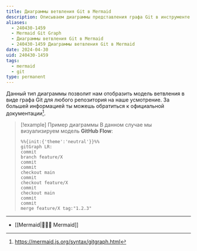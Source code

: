 ```yaml
---
title: Диаграммы ветвления Git в Mermaid
description: Описываем диаграммы представления графа Git в инструменте Mermaid
aliases:
  - 240430-1459
  - Mermaid Git Graph
  - Диаграммы ветвления Git в Mermaid
  - 240430-1459 Диаграммы ветвления Git в Mermaid
date: 2024-04-30
uid: 240430-1459
tags:
  - mermaid
  - git
type: permanent
---
```


Данный тип диаграммы позволит нам отобразить модель ветвления в виде графа Git для любого репозитория на наше усмотрение. За большей информацией ты можешь обратиться к официальной документации[^docs].

> [!example] Пример диаграммы
> В данном случае мы визуализируем модель **GitHub Flow**:
> 
> ```mermaid
> %%{init:{'theme':'neutral'}}%%
> gitGraph LR:
> commit
> branch feature/X
> commit
> commit
> checkout main
> commit
> checkout feature/X
> commit
> checkout main
> commit
> commit
> merge feature/X tag:"1.2.3"
> ```

---

- [[Mermaid|🧜🏼‍♀️ Mermaid]]

[^docs]: https://mermaid.js.org/syntax/gitgraph.html
